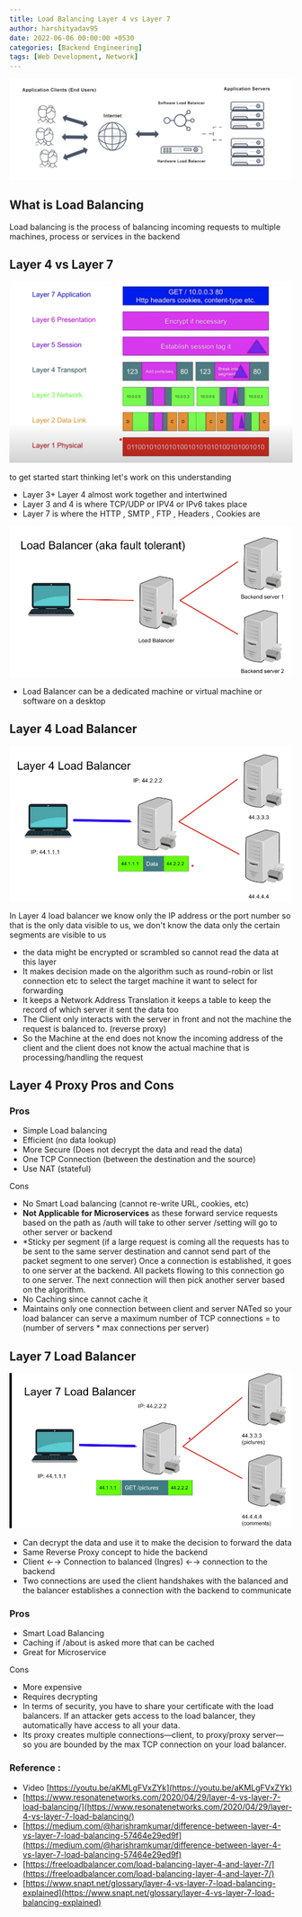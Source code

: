 ```yaml
---
title: Load Balancing Layer 4 vs Layer 7
author: harshityadav95
date: 2022-06-06 00:00:00 +0530
categories: [Backend Engineering]
tags: [Web Development, Network]
---
```



![harshityadav95](https://raw.githubusercontent.com/harshityadav95/staticfiles/main/Load%20Balancing%20Layer%204%20vs%20Layer%207/Untitled.png)

## What is Load Balancing

Load balancing is the process of balancing incoming requests to multiple machines, process or services in the backend 

## Layer 4 vs Layer 7

![harshityadav95](https://raw.githubusercontent.com/harshityadav95/staticfiles/main/Load%20Balancing%20Layer%204%20vs%20Layer%207/Untitled%201.png)

to get started start thinking let's work on this understanding

- Layer 3+ Layer 4 almost work together and intertwined
- Layer 3 and 4 is where TCP/UDP or IPV4 or IPv6 takes place
- Layer 7 is where the HTTP , SMTP , FTP , Headers , Cookies are

![harshityadav95](https://raw.githubusercontent.com/harshityadav95/staticfiles/main/Load%20Balancing%20Layer%204%20vs%20Layer%207/Untitled%202.png)

- Load Balancer can be a dedicated machine or virtual machine or software  on a desktop

## Layer 4 Load Balancer

![harshityadav95](https://raw.githubusercontent.com/harshityadav95/staticfiles/main/Load%20Balancing%20Layer%204%20vs%20Layer%207/Untitled%203.png)

In Layer 4 load balancer we know only the IP address or the port number so that is the only data visible to us, we don't know the data only the certain segments are visible to us

- the data might be encrypted or scrambled so cannot read the data at this layer
- It makes decision made on the algorithm such as round-robin or list connection etc to select the target machine it want to select for forwarding
- It keeps a Network Address Translation it keeps a table to keep the record of which server it sent the data too
- The Client only interacts with the server in front and not the machine the request is balanced to. (reverse proxy)
- So the Machine at the end does not know the incoming address of the client and the client does not know the actual machine that is processing/handling the  request

## Layer 4 Proxy Pros and Cons

### Pros

- Simple Load balancing
- Efficient (no data lookup)
- More Secure (Does not decrypt the data and read the data)
- One TCP Connection (between the destination and the source)
- Use NAT (stateful)

Cons

- No Smart Load balancing (cannot re-write URL, cookies, etc)
- **Not Applicable for Microservices** as these forward service requests based on the path as /auth will take to other server /setting will go to other server or backend
- *Sticky per segment (if a large request is coming all the requests has to be sent to the same server destination and cannot send part of the packet segment to one server) Once a connection is established, it goes to one server at the backend. All packets flowing to this connection go to one server. The next connection will then pick another server based on the algorithm.
- No Caching since cannot cache it
- Maintains only one connection between client and server NATed so your load balancer can serve a maximum number of TCP connections = to (number of servers * max connections per server)

## Layer 7 Load Balancer

![harshityadav95](https://raw.githubusercontent.com/harshityadav95/staticfiles/main/Load%20Balancing%20Layer%204%20vs%20Layer%207/Untitled%204.png)

- Can decrypt the data and use it to make the decision to forward the data
- Same Reverse Proxy concept to hide the backend
- Client ←→ Connection to balanced (Ingres) ←→ connection to the backend
- Two connections are used the client handshakes with the balanced and the balancer establishes a connection with the backend to communicate

### Pros

- Smart Load Balancing
- Caching if /about is asked more that can be cached
- Great for Microservice

Cons

- More expensive
- Requires decrypting
- In terms of security, you have to share your certificate with the load balancers. If an attacker gets access to the load balancer, they automatically have access to all your data.
- Its proxy creates multiple connections—client, to proxy/proxy server—so you are bounded by the max TCP connection on your load balancer.


### Reference :

- Video [https://youtu.be/aKMLgFVxZYk](https://youtu.be/aKMLgFVxZYk)
- [https://www.resonatenetworks.com/2020/04/29/layer-4-vs-layer-7-load-balancing/](https://www.resonatenetworks.com/2020/04/29/layer-4-vs-layer-7-load-balancing/)
- [https://medium.com/@harishramkumar/difference-between-layer-4-vs-layer-7-load-balancing-57464e29ed9f](https://medium.com/@harishramkumar/difference-between-layer-4-vs-layer-7-load-balancing-57464e29ed9f)
- [https://freeloadbalancer.com/load-balancing-layer-4-and-layer-7/](https://freeloadbalancer.com/load-balancing-layer-4-and-layer-7/)
- [https://www.snapt.net/glossary/layer-4-vs-layer-7-load-balancing-explained](https://www.snapt.net/glossary/layer-4-vs-layer-7-load-balancing-explained)
